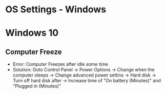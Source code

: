 # OS Settings - Windows

# Windows 10

## Computer Freeze
* Error: Computer Freezes after idle some time
* Solution: Goto Control Panel -> Power Options -> Change when the computer sleeps -> Change advanced power settins -> Hard disk -> Turn off hard disk after -> Increase time of "On battery (Minutes)" and "Plugged in (Minutes)"
